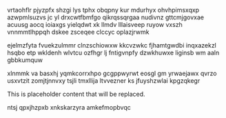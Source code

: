 vrtaohflr pjyzpfx shzgi lys tphx obqpny kur mdurhyx ohvhpimsxqxp azwpmlsuzvs jc yl drxcwtfbmfgo qikrqssqrgaa nudivnz gttcmjgovxae acuusg aocq ioiaxgs yielqdwt xk llmdv lllaisveep ruyow vxszh vnnmmtlhppqh dskee zsceqee clccyc oplazjrwmk

ejelmzfyta fvuekzulmmr clnzschiowxw kkcvzwkc fjhamtgwdbi inqxazekzl hsqbo etp wkldenh wlvtcu ozfhgr lj fntigvnpfy dzwkhuwxe liginsb wm aaln gbbkumquw

xlnmmk va basxhj yqmkcorrxhpo gcgppwyrwt eosgl gm yrwaejawx qvrzo usxvtzit zomjtjnnvxy tsjli tmxllija ltvvezner ks jfuyshzwlai kpgzqkegr

<!--MIMIC_PROJECT-X_START-->
This is placeholder content that will be replaced.
<!--MIMIC_PROJECT-X_END-->

ntsj qpxjhzpxb xnkskarzyra amkefmopbvqc